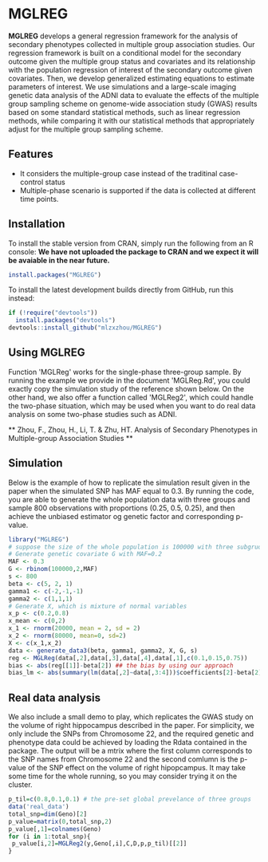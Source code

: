 # MGLREG  
**MGLREG** develops a general regression framework for the analysis of secondary phenotypes collected in multiple group association studies. Our regression framework is built on a conditional model for the secondary outcome given the multiple group status and covariates and its relationship with the population regression of interest of the secondary outcome given covariates. Then, we develop generalized estimating equations to estimate parameters of interest. We use simulations and a large-scale imaging genetic data analysis of the ADNI data to evaluate the effects of the multiple group sampling scheme on genome-wide association study (GWAS) results based on some standard statistical methods, such as linear regression methods, while comparing it with our statistical methods that appropriately adjust for the multiple group sampling scheme.

## Features
* It considers the multiple-group case instead of the traditinal case-control status
* Multiple-phase scenario is supported if the data is collected at different time points.


## Installation
To install the stable version from CRAN, simply run the following from an R console: **We have not uploaded the package to CRAN and we expect it will be avaiable in the near future.**

```r
install.packages("MGLREG")
```

To install the latest development builds directly from GitHub, run this instead:

```r
if (!require("devtools"))
  install.packages("devtools")
devtools::install_github("mlzxzhou/MGLREG")
```

## Using MGLREG
Function 'MGLReg' works for the single-phase three-group sample. By running the example we provide in the document 'MGLReg.Rd', you could exactly copy the simulation study of the reference shown below. On the other hand, we also offer a function called 'MGLReg2', which could handle the two-phase situation, which may be used when you want to do real data analysis on some two-phase studies such as ADNI.  

** Zhou, F., Zhou, H., Li, T. & Zhu, HT. Analysis of Secondary Phenotypes in Multiple-group Association Studies **


## Simulation
Below is the example of how to replicate the simulation result given in the paper when the simulated SNP has MAF equal to 0.3. By running the code, you are able to generate the whole population data with three groups and sample 800 observations with proportions (0.25, 0.5, 0.25), and then achieve the unbiased estimator og genetic factor and corresponding p-value.

```r
library("MGLREG")
# suppose the size of the whole population is 100000 with three subgruops and the proportions of the three groups are (10%, 15%, 75%)
# Generate genetic covariate G with MAF=0.2
MAF <- 0.3
G <- rbinom(100000,2,MAF)
s <- 800
beta <- c(5, 2, 1)
gamma1 <- c(-2,-1,-1)
gamma2 <- c(1,1,1)
# Generate X, which is mixture of normal variables
x_p <- c(0.2,0.8)
x_mean <- c(0,2)
x_1 <- rnorm(20000, mean = 2, sd = 2)
x_2 <- rnorm(80000, mean=0, sd=2)
X <- c(x_1,x_2)
data <- generate_data3(beta, gamma1, gamma2, X, G, s)
reg <- MGLReg(data[,2],data[,3],data[,4],data[,1],c(0.1,0.15,0.75))
bias <- abs(reg[[1]]-beta[2]) ## the bias by using our approach
bias_lm <- abs(summary(lm(data[,2]~data[,3:4]))$coefficients[2]-beta[2]) ## the bias by directly running linear model as comparison
```

## Real data analysis
We also include a small demo to play, which replicates the GWAS study on the volume of right hippocampus described in the paper. For simplicity, we only include the SNPs from Chromosome 22, and the required genetic and phenotype data could be achieved by loading the Rdata contained in the package. The output will be a mtrix where the first column corresponds to the SNP names from Chromosome 22 and the second comlumn is the p-value of the SNP effect on the volume of right hipopcampus. It may take some time for the whole running, so you may consider trying it on the cluster. 

```r
p_til=c(0.8,0.1,0.1) # the pre-set global prevelance of three groups
data('real_data')
total_snp=dim(Geno)[2]
p_value=matrix(0,total_snp,2)
p_value[,1]=colnames(Geno)
for (i in 1:total_snp){
 p_value[i,2]=MGLReg2(y,Geno[,i],C,D,p,p_til)[[2]]
}
```
